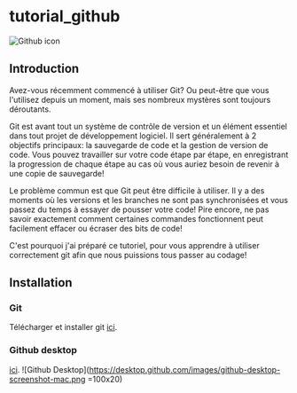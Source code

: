# tutorial_github

![Github icon](https://www.developpez.net/forums/attachments/p358946d1/a/a/a)

## Introduction

Avez-vous récemment commencé à utiliser Git? Ou peut-être que vous l'utilisez depuis un moment, mais ses nombreux mystères sont toujours déroutants.

Git est avant tout un système de contrôle de version et un élément essentiel dans tout projet de développement logiciel. Il sert généralement à 2 objectifs principaux: la sauvegarde de code et la gestion de version de code. Vous pouvez travailler sur votre code étape par étape, en enregistrant la progression de chaque étape au cas où vous auriez besoin de revenir à une copie de sauvegarde!

Le problème commun est que Git peut être difficile à utiliser. Il y a des moments où les versions et les branches ne sont pas synchronisées et vous passez du temps à essayer de pousser votre code! Pire encore, ne pas savoir exactement comment certaines commandes fonctionnent peut facilement effacer ou écraser des bits de code!


C'est pourquoi j'ai préparé ce tutoriel, pour vous apprendre à utiliser correctement git afin que nous puissions tous passer au codage!

## Installation

### Git
Télécharger et installer git 
[ici](https://duckduckgo.com).

### Github desktop
[ici](https://desktop.github.com/).  ![Github Desktop](https://desktop.github.com/images/github-desktop-screenshot-mac.png =100x20)
